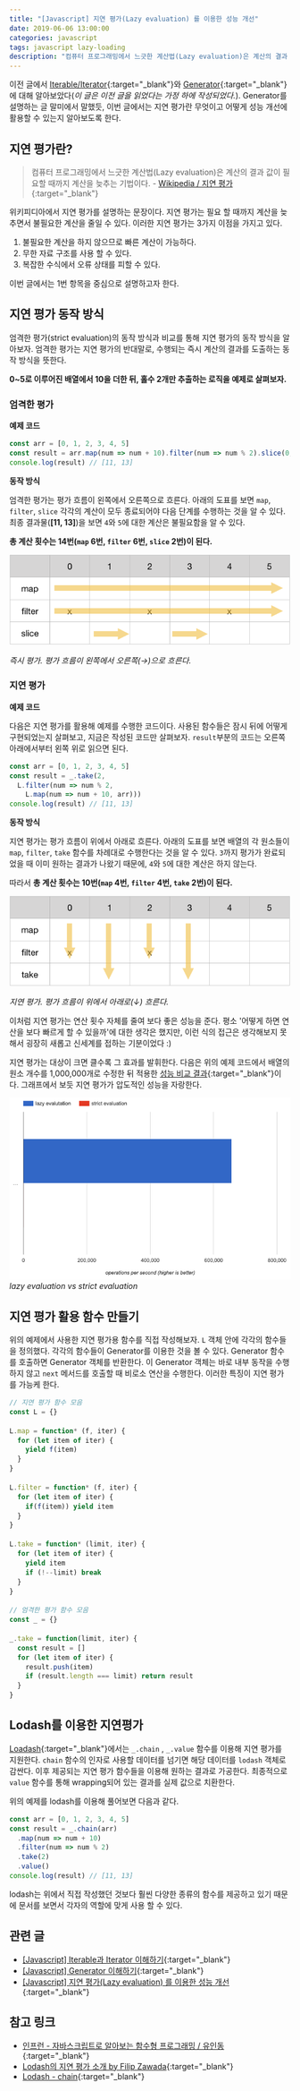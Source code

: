 ```yaml
---
title: "[Javascript] 지연 평가(Lazy evaluation) 를 이용한 성능 개선"
date: 2019-06-06 13:00:00
categories: javascript
tags: javascript lazy-loading
description: "컴퓨터 프로그래밍에서 느긋한 계산법(Lazy evaluation)은 계산의 결과 값이 필요할 때까지 계산을 늦추는 기법이다. 위키피디아에서 지연 평가를 설명하는 문장이다. 지연 평가는 필요 할 때까지 계산을 늦추면서 불필요한 계산을 줄일 수 있다. 이러한 지연 평가는 3가지 이점을 가지고 있다."
---
```


이전 글에서 [Iterable/Iterator](https://armadillo-dev.github.io/javascript/what-is-iterable-and-iterator/){:target="_blank"}와 [Generator](https://armadillo-dev.github.io/javascript/what-is-generator/){:target="_blank"}
에 대해 알아보았다(*이 글은 이전 글을 읽었다는 가정 하에 작성되었다.*). Generator를 설명하는 글 말미에서 말했듯, 이번 글에서는 지연 평가란 무엇이고 어떻게 성능 개선에 활용할 수 있는지 알아보도록 한다.

## 지연 평가란?

> 컴퓨터 프로그래밍에서 느긋한 계산법(Lazy evaluation)은 계산의 결과 값이 필요할 때까지 계산을 늦추는 기법이다. - [Wikipedia / 지연 평가](https://ko.wikipedia.org/wiki/%EB%8A%90%EA%B8%8B%ED%95%9C_%EA%B3%84%EC%82%B0%EB%B2%95){:target="_blank"}

위키피디아에서 지연 평가를 설명하는 문장이다. 지연 평가는 필요 할 때까지 계산을 늦추면서 불필요한 계산을 줄일 수 있다. 이러한 지연 평가는 3가지 이점을 가지고 있다.

1. 불필요한 계산을 하지 않으므로 빠른 계산이 가능하다.
2. 무한 자료 구조를 사용 할 수 있다.
3. 복잡한 수식에서 오류 상태를 피할 수 있다.

이번 글에서는 1번 항목을 중심으로 설명하고자 한다.

## 지연 평가 동작 방식

엄격한 평가(strict evaluation)의 동작 방식과 비교를 통해 지연 평가의 동작 방식을 알아보자. 엄격한 평가는 지연 평가의 반대말로, 수행되는 즉시 계산의 결과를 도출하는 동작 방식을 뜻한다.

**0~5로 이루어진 배열에서 10을 더한 뒤, 홀수 2개만 추출하는 로직을 예제로 살펴보자.**

### 엄격한 평가

**예제 코드**

```js
const arr = [0, 1, 2, 3, 4, 5]
const result = arr.map(num => num + 10).filter(num => num % 2).slice(0, 2)
console.log(result) // [11, 13]
```

**동작 방식**

엄격한 평가는 평가 흐름이 왼쪽에서 오른쪽으로 흐른다. 아래의 도표를 보면 `map`, `filter`, `slice` 각각의 계산이 모두 종료되어야 다음 단계를 수행하는 것을 알 수 있다. 최종 결과물(**[11, 13]**)을 보면 `4`와 `5`에 대한 계산은 불필요함을 알 수 있다.

**총 계산 횟수는 14번(`map` 6번, `filter` 6번, `slice` 2번)이 된다.**

![즉시 평가. 평가 흐름이 왼쪽에서 오른쪽(→)으로 흐른다.](/asserts/images/strict-evaluation-process.png)

*즉시 평가. 평가 흐름이 왼쪽에서 오른쪽(→)으로 흐른다.*

### 지연 평가

**예제 코드**

다음은 지연 평가를 활용해 예제를 수행한 코드이다. 사용된 함수들은 잠시 뒤에 어떻게 구현되었는지 살펴보고, 지금은 작성된 코드만 살펴보자. `result`부분의 코드는 오른쪽 아래에서부터 왼쪽 위로 읽으면 된다.

```js
const arr = [0, 1, 2, 3, 4, 5]
const result = _.take(2,
  L.filter(num => num % 2,
    L.map(num => num + 10, arr)))
console.log(result) // [11, 13]
```

**동작 방식**

지연 평가는 평가 흐름이 위에서 아래로 흐른다. 아래의 도표를 보면 배열의 각 원소들이 `map`, `filter`, `take` 함수를 차례대로 수행한다는 것을 알 수 있다. `3`까지 평가가 완료되었을 때 이미 원하는 결과가 나왔기 때문에, `4`와 `5`에 대한 계산은 하지 않는다.

따라서 **총 계산 횟수는 10번(`map` 4번, `filter` 4번, `take` 2번)이 된다.**

![지연 평가. 평가 흐름이 위에서 아래로(↓) 흐른다.](/asserts/images/lazy-evaluation-process.png)

*지연 평가. 평가 흐름이 위에서 아래로(↓) 흐른다.*

이처럼 지연 평가는 연산 횟수 자체를 줄여 보다 좋은 성능을 준다. 평소 '어떻게 하면 연산을 보다 빠르게 할 수 있을까'에 대한 생각은 했지만, 이런 식의 접근은 생각해보지 못해서 굉장히 새롭고 신세계를 접하는 기분이었다 :)

지연 평가는 대상이 크면 클수록 그 효과를 발휘한다. 다음은 위의 예제 코드에서 배열의 원소 개수를 1,000,000개로 수정한 뒤 적용한 [성능 비교 결과](https://jsperf.com/lazy-evaluation-vs-strict-evaluation-armadillo-ko/1){:target="_blank"}이다. 그래프에서 보듯 지연 평가가 압도적인 성능을 자랑한다.

![lazy evaluation vs strict evaluation](/asserts/images/lazy-evalutation-vs-strict-evaluation.png)
*lazy evaluation vs strict evaluation*

## 지연 평가 활용 함수 만들기

위의 예제에서 사용한 지연 평가용 함수를 직접 작성해보자. `L` 객체 안에 각각의 함수들을 정의했다. 각각의 함수들이 Generator를 이용한 것을 볼 수 있다. Generator 함수를 호출하면 Generator 객체를 반환한다. 이 Generator 객체는 바로 내부 동작을 수행하지 않고 `next` 메서드를 호출할 때 비로소 연산을 수행한다. 이러한 특징이 지연 평가를 가능케 한다.

```js
// 지연 평가 함수 모음
const L = {}

L.map = function* (f, iter) {
  for (let item of iter) {
    yield f(item)
  }
}

L.filter = function* (f, iter) {
  for (let item of iter) {
    if(f(item)) yield item
  }
}

L.take = function* (limit, iter) {
  for (let item of iter) {
    yield item
    if (!--limit) break
  }
}

// 엄격한 평가 함수 모음
const _ = {}

_.take = function(limit, iter) {
  const result = []
  for (let item of iter) {
    result.push(item)
    if (result.length === limit) return result
  }
}
```

## Lodash를 이용한 지연평가

[Loadash](https://lodash.com/){:target="_blank"}에서는 `_.chain` , `_.value` 함수를 이용해 지연 평가를 지원한다. `chain` 함수의 인자로 사용할 데이터를 넘기면 해당 데이터를 `lodash` 객체로 감싼다. 이후 제공되는 지연 평가 함수들을 이용해 원하는 결과로 가공한다. 최종적으로 `value` 함수를 통해 wrapping되어 있는 결과를 실제 값으로 치환한다.

위의 예제를 lodash를 이용해 풀어보면 다음과 같다.

```js
const arr = [0, 1, 2, 3, 4, 5]
const result = _.chain(arr)
  .map(num => num + 10)
  .filter(num => num % 2)
  .take(2)
  .value()
console.log(result) // [11, 13]
```

lodash는 위에서 직접 작성했던 것보다 훨씬 다양한 종류의 함수를 제공하고 있기 때문에 문서를 보면서 각자의 역할에 맞게 사용 할 수 있다.

## 관련 글

- [[Javascript] Iterable과 Iterator 이해하기](https://armadillo-dev.github.io/javascript/what-is-iterable-and-iterator/){:target="_blank"}
- [[Javascript] Generator 이해하기](https://armadillo-dev.github.io/javascript/what-is-generator/){:target="_blank"}
- [[Javascript] 지연 평가(Lazy evaluation) 를 이용한 성능 개선](https://armadillo-dev.github.io/javascript/whit-is-lazy-evaluation/){:target="_blank"}

## 참고 링크

- [인프런 - 자바스크립트로 알아보는 함수형 프로그래밍 / 유인동](https://www.inflearn.com/course/%ED%95%A8%EC%88%98%ED%98%95-%ED%94%84%EB%A1%9C%EA%B7%B8%EB%9E%98%EB%B0%8D/dashboard){:target="_blank"}
- [Lodash의 지연 평가 소개 by Filip Zawada](https://edykim.com/ko/post/introduction-to-lodashs-delay-evaluation-by-filip-zawada/){:target="_blank"}
- [Lodash - chain](https://lodash.com/docs/4.17.11#chain){:target="_blank"}

